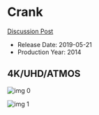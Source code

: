 # Crank

[Discussion Post](https://www.avsforum.com/threads/bass-eq-for-filtered-movies.2995212/post-58041054)

* Release Date: 2019-05-21
* Production Year: 2014

## 4K/UHD/ATMOS

![img 0](https://i.imgur.com/8wv76Xk.jpg)

![img 1](https://i.imgur.com/DH3Nuk0.jpg)

